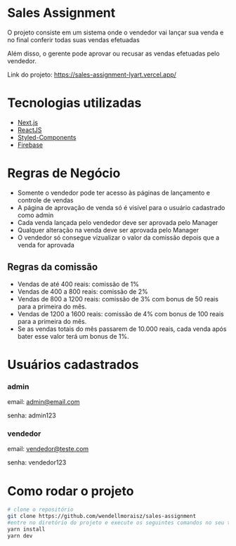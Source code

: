 # Sales Assignment

O projeto consiste em um sistema onde o vendedor vai lançar sua venda e no final conferir todas suas vendas efetuadas

Além disso, o gerente pode aprovar ou recusar as vendas efetuadas pelo vendedor.


Link do projeto: https://sales-assignment-lyart.vercel.app/

# Tecnologias utilizadas
- [Next.js](https://nextjs.org/)
- [ReactJS](https://reactjs.org/)
- [Styled-Components](https://styled-components.com/)
- [Firebase](https://firebase.google.com/?hl=pt)

# Regras de Negócio
- Somente o vendedor pode ter acesso às páginas de lançamento e controle de vendas
- A página de aprovação de venda só é visível para o usuário cadastrado como admin
- Cada venda lançada pelo vendedor deve ser aprovada pelo Manager
- Qualquer alteração na venda deve ser aprovada pelo Manager
- O vendedor só consegue vizualizar o valor da comissão depois que a venda for aprovada
## Regras da comissão
- Vendas de até 400 reais: comissão de 1%
- Vendas de 400 a 800 reais: comissão de 2%
- Vendas de 800 a 1200 reais: comissão de 3% com bonus de 50 reais para a primeira do mês.
- Vendas de 1200 a 1600 reais: comissão de 4% com bonus de 100 reais para a primeira do mês.
- Se as vendas totais do mês passarem de 10.000 reais, cada venda após bater esse valor terá um bonus de 1%.

# Usuários cadastrados

### admin
email: admin@email.com

senha: admin123

### vendedor
email: vendedor@teste.com

senha: vendedor123

# Como rodar o projeto

```bash
# clone o repositório
git clone https://github.com/wendellmoraisz/sales-assignment
#entre no diretório do projeto e execute os seguintes comandos no seu terminal:
yarn install
yarn dev
